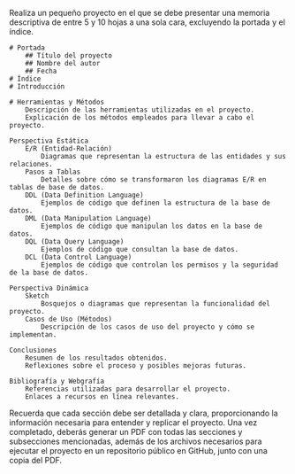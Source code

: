 Realiza un pequeño proyecto en el que se debe presentar una memoria descriptiva de entre 5 y 10 hojas a una sola cara, excluyendo la portada y el índice.

    # Portada
        ## Título del proyecto
        ## Nombre del autor
        ## Fecha
    # Índice
    # Introducción

    # Herramientas y Métodos
        Descripción de las herramientas utilizadas en el proyecto.
        Explicación de los métodos empleados para llevar a cabo el proyecto.

    Perspectiva Estática
        E/R (Entidad-Relación)
            Diagramas que representan la estructura de las entidades y sus relaciones.
        Pasos a Tablas
            Detalles sobre cómo se transformaron los diagramas E/R en tablas de base de datos.
        DDL (Data Definition Language)
            Ejemplos de código que definen la estructura de la base de datos.
        DML (Data Manipulation Language)
            Ejemplos de código que manipulan los datos en la base de datos.
        DQL (Data Query Language)
            Ejemplos de código que consultan la base de datos.
        DCL (Data Control Language)
            Ejemplos de código que controlan los permisos y la seguridad de la base de datos.

    Perspectiva Dinámica
        Sketch
            Bosquejos o diagramas que representan la funcionalidad del proyecto.
        Casos de Uso (Métodos)
            Descripción de los casos de uso del proyecto y cómo se implementan.

    Conclusiones
        Resumen de los resultados obtenidos.
        Reflexiones sobre el proceso y posibles mejoras futuras.

    Bibliografía y Webgrafía
        Referencias utilizadas para desarrollar el proyecto.
        Enlaces a recursos en línea relevantes.

Recuerda que cada sección debe ser detallada y clara, proporcionando la información necesaria para entender y replicar el proyecto. Una vez completado, deberás generar un PDF con todas las secciones y subsecciones mencionadas, además de los archivos necesarios para ejecutar el proyecto en un repositorio público en GitHub, junto con una copia del PDF.
